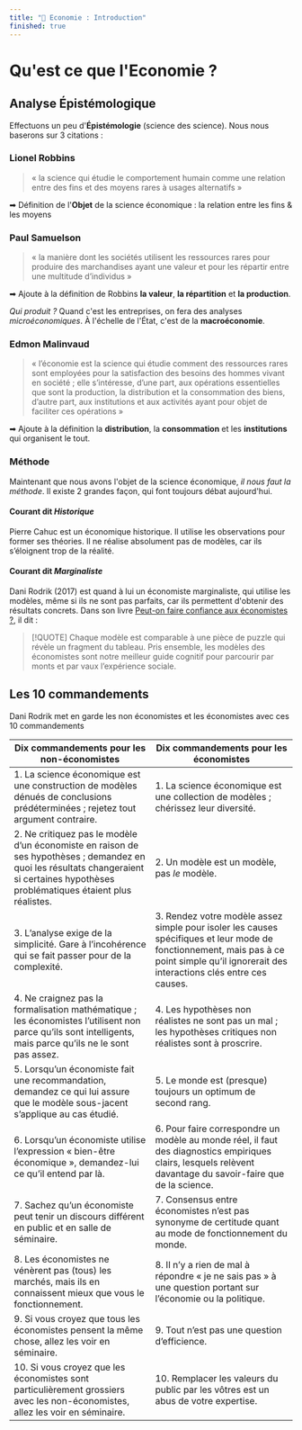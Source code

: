 ```yaml
---
title: "💸 Economie : Introduction"
finished: true
---
```


# Qu'est ce que l'Economie ?

## Analyse Épistémologique

Effectuons un peu d'**Épistémologie** (science des science). Nous nous baserons sur 3 citations :

### Lionel Robbins

> « la science qui étudie le comportement humain comme une relation entre des fins et des moyens rares à usages alternatifs »

➡ Définition de l'**Objet** de la science économique : la relation entre les fins & les moyens

### Paul Samuelson

> « la manière dont les sociétés utilisent les ressources rares pour produire des marchandises ayant une valeur et pour les répartir entre une multitude d’individus »

➡ Ajoute à la définition de Robbins **la valeur**, **la répartition** et **la production**.

*Qui produit ?* Quand c'est les entreprises, on fera des analyses *microéconomiques*. À l'échelle de l'État, c'est de la **macroéconomie**.

### Edmon Malinvaud

> « l’économie est la science qui étudie comment des ressources rares sont employées pour la satisfaction des besoins des hommes vivant en société ; elle s’intéresse, d’une part, aux opérations essentielles que sont la production, la distribution et la consommation des biens, d’autre part, aux institutions et aux activités ayant pour objet de faciliter ces opérations »

➡  Ajoute à la définition la **distribution**, la **consommation** et les **institutions** qui organisent le tout.

### Méthode

Maintenant que nous avons l'objet de la science économique, *il nous faut la méthode*. Il existe 2 grandes façon, qui font toujours débat aujourd'hui.

#### Courant dit *Historique*

Pierre Cahuc est un économique historique. Il utilise les observations pour former ses théories. Il ne réalise absolument pas de modèles, car ils s’éloignent trop de la réalité.

#### Courant dit *Marginaliste*

Dani Rodrik (2017) est quand à lui un économiste marginaliste, qui utilise les modèles, même si ils ne sont pas parfaits, car ils permettent d'obtenir des résultats concrets. Dans son livre <u>Peut-on faire confiance aux économistes ?</u>, il dit :

> [!QUOTE]
> Chaque modèle est comparable à une pièce de puzzle qui révèle un fragment du tableau. Pris ensemble, les modèles des économistes sont notre meilleur guide cognitif pour parcourir par monts et par vaux l’expérience sociale. 

## Les 10 commandements

 Dani Rodrik met en garde les non économistes et les économistes avec ces 10 commandements

| **Dix commandements pour les non-économistes**                                                                                                                                         | **Dix commandements pour les économistes**                                                                                                                                                 |
| -------------------------------------------------------------------------------------------------------------------------------------------------------------------------------------- | ------------------------------------------------------------------------------------------------------------------------------------------------------------------------------------------ |
| 1. La science économique est une construction de modèles dénués de conclusions prédéterminées ; rejetez tout argument contraire.                                                       | 1. La science économique est une collection de modèles ; chérissez leur diversité.                                                                                                         |
| 2. Ne critiquez pas le modèle d’un économiste en raison de ses hypothèses ; demandez en quoi les résultats changeraient si certaines hypothèses problématiques étaient plus réalistes. | 2. Un modèle est un modèle, pas *le* modèle.                                                                                                                                               |
| 3. L’analyse exige de la simplicité. Gare à l’incohérence qui se fait passer pour de la complexité.                                                                                    | 3. Rendez votre modèle assez simple pour isoler les causes spécifiques et leur mode de fonctionnement, mais pas à ce point simple qu’il ignorerait des interactions clés entre ces causes. |
| 4. Ne craignez pas la formalisation mathématique ; les économistes l’utilisent non parce qu’ils sont intelligents, mais parce qu’ils ne le sont pas assez.                             | 4. Les hypothèses non réalistes ne sont pas un mal ; les hypothèses critiques non réalistes sont à proscrire.                                                                              |
| 5. Lorsqu’un économiste fait une recommandation, demandez ce qui lui assure que le modèle sous-jacent s’applique au cas étudié.                                                        | 5. Le monde est (presque) toujours un optimum de second rang.                                                                                                                              |
| 6. Lorsqu’un économiste utilise l’expression « bien-être économique », demandez-lui ce qu’il entend par là.                                                                            | 6. Pour faire correspondre un modèle au monde réel, il faut des diagnostics empiriques clairs, lesquels relèvent davantage du savoir-faire que de la science.                              |
| 7. Sachez qu’un économiste peut tenir un discours différent en public et en salle de séminaire.                                                                                        | 7. Consensus entre économistes n’est pas synonyme de certitude quant au mode de fonctionnement du monde.                                                                                   |
| 8. Les économistes ne vénèrent pas (tous) les marchés, mais ils en connaissent mieux que vous le fonctionnement.                                                                       | 8. Il n’y a rien de mal à répondre « je ne sais pas » à une question portant sur l’économie ou la politique.                                                                               |
| 9. Si vous croyez que tous les économistes pensent la même chose, allez les voir en séminaire.                                                                                         | 9. Tout n’est pas une question d’efficience.                                                                                                                                               |
| 10. Si vous croyez que les économistes sont particulièrement grossiers avec les non-économistes, allez les voir en séminaire.                                                          | 10. Remplacer les valeurs du public par les vôtres est un abus de votre expertise.                                                                                                         |
